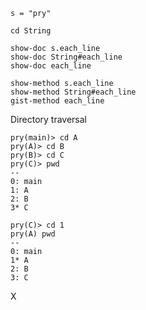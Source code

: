 
    s = "pry"

    cd String

    show-doc s.each_line
    show-doc String#each_line
    show-doc each_line

    show-method s.each_line
    show-method String#each_line
    gist-method each_line

Directory traversal

    pry(main)> cd A
    pry(A)> cd B
    pry(B)> cd C
    pry(C)> pwd
    --
    0: main
    1: A
    2: B
    3* C

    pry(C)> cd 1
    pry(A) pwd
    --
    0: main
    1* A
    2: B
    3: C

X
